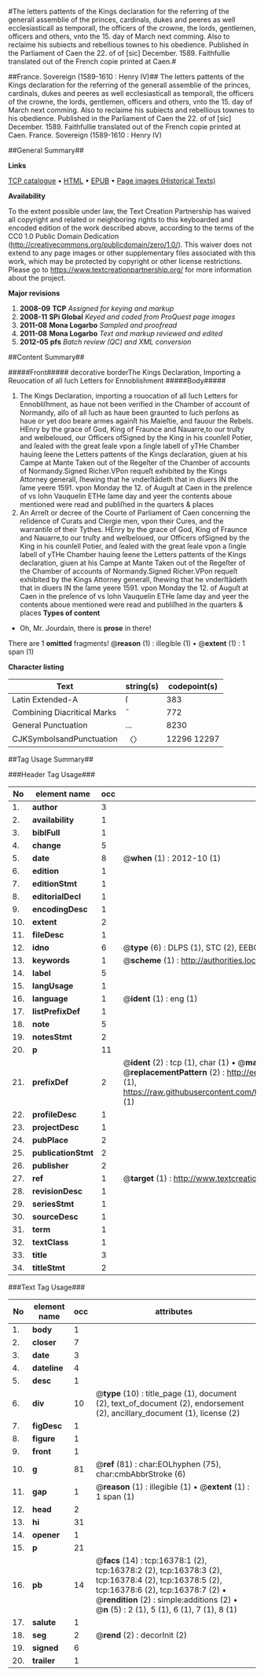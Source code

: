 #The letters pattents of the Kings declaration for the referring of the generall assemblie of the princes, cardinals, dukes and peeres as well ecclesiasticall as temporall, the officers of the crowne, the lords, gentlemen, officers and others, vnto the 15. day of March next comming. Also to reclaime his subiects and rebellious townes to his obedience. Published in the Parliament of Caen the 22. of of [sic] December. 1589. Faithfullie translated out of the French copie printed at Caen.#

##France. Sovereign (1589-1610 : Henry IV)##
The letters pattents of the Kings declaration for the referring of the generall assemblie of the princes, cardinals, dukes and peeres as well ecclesiasticall as temporall, the officers of the crowne, the lords, gentlemen, officers and others, vnto the 15. day of March next comming. Also to reclaime his subiects and rebellious townes to his obedience. Published in the Parliament of Caen the 22. of of [sic] December. 1589. Faithfullie translated out of the French copie printed at Caen.
France. Sovereign (1589-1610 : Henry IV)

##General Summary##

**Links**

[TCP catalogue](http://www.ota.ox.ac.uk/tcp/)  • 
[HTML](http://tei.it.ox.ac.uk/tcp/Texts-HTML/free/A02/A02972.html)  • 
[EPUB](http://tei.it.ox.ac.uk/tcp/Texts-EPUB/free/A02/A02972.epub) • 
[Page images (Historical Texts)](https://historicaltexts.jisc.ac.uk/eebo-99851120e)

**Availability**

To the extent possible under law, the Text Creation Partnership has waived all copyright and related or neighboring rights to this keyboarded and encoded edition of the work described above, according to the terms of the CC0 1.0 Public Domain Dedication (http://creativecommons.org/publicdomain/zero/1.0/). This waiver does not extend to any page images or other supplementary files associated with this work, which may be protected by copyright or other license restrictions. Please go to https://www.textcreationpartnership.org/ for more information about the project.

**Major revisions**

1. __2008-09__ __TCP__ *Assigned for keying and markup*
1. __2008-11__ __SPi Global__ *Keyed and coded from ProQuest page images*
1. __2011-08__ __Mona Logarbo__ *Sampled and proofread*
1. __2011-08__ __Mona Logarbo__ *Text and markup reviewed and edited*
1. __2012-05__ __pfs__ *Batch review (QC) and XML conversion*

##Content Summary##

#####Front#####
decorative borderThe Kings Declaration, Importing a Reuocation of all ſuch Letters for Ennoblishment
#####Body#####

1. The Kings Declaration, importing a rouocation of all ſuch Letters for Ennobliſhment, as haue not been verified in the Chamber of account of Normandy, alſo of all ſuch as haue been graunted to ſuch perſons as haue or yet doo beare armes againſt his Maieſtie, and fauour the Rebels.
HEnry by the grace of God, King of Fraunce and Nauarre,to our truſty and welbeloued, our Officers ofSigned by the King in his counſell Potier, and ſealed with the great ſeale vpon a ſingle labell of yTHe Chamber hauing ſeene the Letters pattents of the Kings declaration, giuen at his Campe at Mante Taken out of the Regeſter of the Chamber of accounts of Normandy.Signed Richer.VPon requeſt exhibited by the Kings Attorney generall, ſhewing that he vnderſtādeth that in diuers IN the ſame yeere 1591. vpon Monday the 12. of Auguſt at Caen in the preſence of vs Iohn Vauquelin ETHe ſame day and yeer the contents aboue mentioned were read and publiſhed in the quarters & places 
1. An Arreſt or decree of the Courte of Parliament of Caen concerning the reſidence of Curats and Clergie men, vpon their Cures, and the warrantiſe of their Tythes.
HEnry by the grace of God, King of Fraunce and Nauarre,to our truſty and welbeloued, our Officers ofSigned by the King in his counſell Potier, and ſealed with the great ſeale vpon a ſingle labell of yTHe Chamber hauing ſeene the Letters pattents of the Kings declaration, giuen at his Campe at Mante Taken out of the Regeſter of the Chamber of accounts of Normandy.Signed Richer.VPon requeſt exhibited by the Kings Attorney generall, ſhewing that he vnderſtādeth that in diuers IN the ſame yeere 1591. vpon Monday the 12. of Auguſt at Caen in the preſence of vs Iohn Vauquelin ETHe ſame day and yeer the contents aboue mentioned were read and publiſhed in the quarters & places 
**Types of content**

  * Oh, Mr. Jourdain, there is **prose** in there!

There are 1 **omitted** fragments! 
 @__reason__ (1) : illegible (1)  •  @__extent__ (1) : 1 span (1)

**Character listing**


|Text|string(s)|codepoint(s)|
|---|---|---|
|Latin Extended-A|ſ|383|
|Combining             Diacritical Marks|̄|772|
|General Punctuation|…|8230|
|CJKSymbolsandPunctuation|〈〉|12296 12297|

##Tag Usage Summary##

###Header Tag Usage###

|No|element name|occ|attributes|
|---|---|---|---|
|1.|__author__|3||
|2.|__availability__|1||
|3.|__biblFull__|1||
|4.|__change__|5||
|5.|__date__|8| @__when__ (1) : 2012-10 (1)|
|6.|__edition__|1||
|7.|__editionStmt__|1||
|8.|__editorialDecl__|1||
|9.|__encodingDesc__|1||
|10.|__extent__|2||
|11.|__fileDesc__|1||
|12.|__idno__|6| @__type__ (6) : DLPS (1), STC (2), EEBO-CITATION (1), PROQUEST (1), VID (1)|
|13.|__keywords__|1| @__scheme__ (1) : http://authorities.loc.gov/ (1)|
|14.|__label__|5||
|15.|__langUsage__|1||
|16.|__language__|1| @__ident__ (1) : eng (1)|
|17.|__listPrefixDef__|1||
|18.|__note__|5||
|19.|__notesStmt__|2||
|20.|__p__|11||
|21.|__prefixDef__|2| @__ident__ (2) : tcp (1), char (1)  •  @__matchPattern__ (2) : ([0-9\-]+):([0-9IVX]+) (1), (.+) (1)  •  @__replacementPattern__ (2) : http://eebo.chadwyck.com/downloadtiff?vid=$1&page=$2 (1), https://raw.githubusercontent.com/textcreationpartnership/Texts/master/tcpchars.xml#$1 (1)|
|22.|__profileDesc__|1||
|23.|__projectDesc__|1||
|24.|__pubPlace__|2||
|25.|__publicationStmt__|2||
|26.|__publisher__|2||
|27.|__ref__|1| @__target__ (1) : http://www.textcreationpartnership.org/docs/. (1)|
|28.|__revisionDesc__|1||
|29.|__seriesStmt__|1||
|30.|__sourceDesc__|1||
|31.|__term__|1||
|32.|__textClass__|1||
|33.|__title__|3||
|34.|__titleStmt__|2||


###Text Tag Usage###

|No|element name|occ|attributes|
|---|---|---|---|
|1.|__body__|1||
|2.|__closer__|7||
|3.|__date__|3||
|4.|__dateline__|4||
|5.|__desc__|1||
|6.|__div__|10| @__type__ (10) : title_page (1), document (2), text_of_document (2), endorsement (2), ancillary_document (1), license (2)|
|7.|__figDesc__|1||
|8.|__figure__|1||
|9.|__front__|1||
|10.|__g__|81| @__ref__ (81) : char:EOLhyphen (75), char:cmbAbbrStroke (6)|
|11.|__gap__|1| @__reason__ (1) : illegible (1)  •  @__extent__ (1) : 1 span (1)|
|12.|__head__|2||
|13.|__hi__|31||
|14.|__opener__|1||
|15.|__p__|21||
|16.|__pb__|14| @__facs__ (14) : tcp:16378:1 (2), tcp:16378:2 (2), tcp:16378:3 (2), tcp:16378:4 (2), tcp:16378:5 (2), tcp:16378:6 (2), tcp:16378:7 (2)  •  @__rendition__ (2) : simple:additions (2)  •  @__n__ (5) : 2 (1), 5 (1), 6 (1), 7 (1), 8 (1)|
|17.|__salute__|1||
|18.|__seg__|2| @__rend__ (2) : decorInit (2)|
|19.|__signed__|6||
|20.|__trailer__|1||
